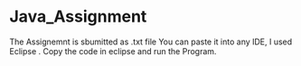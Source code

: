 # Java_Assignment

The Assignemnt is sbumitted as .txt file 
You can paste it into any IDE, I used Eclipse .
Copy the code in eclipse and run the Program. 
